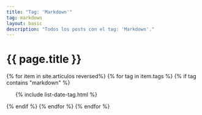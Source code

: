 ```yaml
---
title: "Tag: 'Markdown'"
tag: markdown
layout: basic
description: "Todos los posts con el tag: 'Markdown'."
---
```


<h1>{{ page.title }}</h1>

{% for item in site.articulos reversed%}
{% for tag in item.tags %}
{% if tag contains "markdown" %}
<ul>
    {% include list-date-tag.html %}
</ul>
{% endif %}
{% endfor %}
{% endfor %}